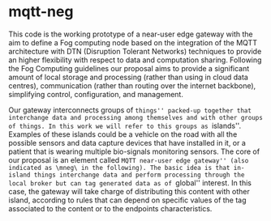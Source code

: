 # mqtt-neg

This code is the working prototype of a near-user edge gateway with the aim to define a Fog computing node based on the integration of the MQTT architecture with DTN (Disruption Tolerant Networks) techniques to provide an higher flexibility with respect to data and computation sharing. Following the Fog Computing guidelines our proposal aims to provide a significant amount of local storage and processing (rather than using in cloud data centres), communication (rather than routing over the internet backbone), simplifying control, configuration, and management.

Our gateway interconnects groups of ``things'' packed-up together that interchange data and processing among themselves and with other groups of things. In this work we will refer to this groups as ``islands''. Examples of these islands could be a vehicle on the road with all the possible sensors and data capture devices that have installed in it, or a patient that is wearing multiple bio-signals monitoring sensors.
The core of our proposal is an  element called ``MQTT near-user edge gateway'' (also indicated as \mneg\ in the following). The basic idea is that in-island things interchange data and perform processing through the local broker but can tag generated data as of ``global'' interest. In this case, the gateway will take charge of distributing this content with other island, according to rules that can depend on specific values of the tag associated to the content or to the endpoints characteristics.

